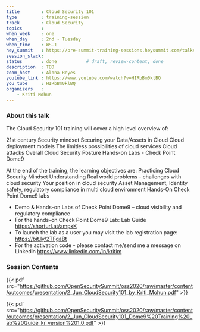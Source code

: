 ```yaml
---
title        : Cloud Security 101
type         : training-session
track        : Cloud Security
topics       :
when_week    : one
when_day     : 2nd - Tuesday
when_time    : WS-1
hey_summit   : https://pre-summit-training-sessions.heysummit.com/talks/cloud-security-101/
session_slack:
status       : done           # draft, review-content, done
description  : TBD
zoom_host    : Alona Reyes
youtube_link : https://www.youtube.com/watch?v=HIRbBm0klBQ
you_tube     : HIRbBm0klBQ
organizers   : 
    - Kriti Mohun
---
```



### About this talk

The Cloud Security 101 training will cover a high level overview of:

21st century Security mindset Securing your Data/Assets in Cloud Cloud deployment models The limitless possibilities of cloud services Cloud attacks Overall Cloud Security Posture Hands-on Labs - Check Point Dome9

At the end of the training, the learning objectives are: Practicing Cloud Security Mindset Understanding Real world problems - challenges with cloud security Your position in cloud security Asset Management, Identity safety, regulatory compliance in multi cloud environment Hands-On Check Point Dome9 labs

- Demo & Hands-on Labs of Check Point Dome9 – cloud visibility and regulatory compliance
- For the hands-on Check Point Dome9 Lab: Lab Guide https://shorturl.at/ampxK
- To launch the lab as a user you may visit the lab registration page: https://bit.ly/2TFgaBt
- For the activation code - please contact me/send me a message on Linkedin https://www.linkedin.com/in/kritim


### Session Contents

{{< pdf src="https://github.com/OpenSecuritySummit/oss2020/raw/master/content/outcomes/presentation/2_Jun_CloudSecurity101_by_Kriti_Mohun.pdf" >}}


{{< pdf src="https://github.com/OpenSecuritySummit/oss2020/raw/master/content/outcomes/presentation/2_Jun_CloudSecurity101_Dome9%20Training%20Lab%20Guide_kr_version%201.0.pdf" >}}
